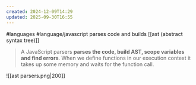 ```yaml
---
created: 2024-12-09T14:29
updated: 2025-09-30T16:55
---
```

#languages #language/javascript 
parses code and builds [[ast (abstract syntax tree)]]

> A JavaScript parsers **parses the code, build AST, scope variables and find errors**. When we define functions in our execution context it takes up some memory and waits for the function call.


![[ast parsers.png|200]]